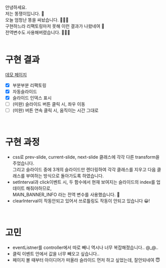 안녕하세요.  
저는 똥쟁이입니다. 💩  
오늘 엄청난 똥을 싸놨습니다. 💩💩💩  
구현하느라 리팩토링마저 못해 이런 결과가 나왔네여 🙈  
전역변수도 사용해버렸습니다. 🙈🙈🙈  
<br>

# 구현 결과
[데모 페이지](https://jindonyy.github.io/fe-kakaopage/)  

- [X] 부분부분 리팩토링
- [X] 자동슬라이드
- [X] 슬라이드 인덱스 표시
- [ ] (미완) 슬라이드 버튼 클릭 시, 좌우 이동
- [ ] (미완) 버튼 연속 클릭 시, 움직이는 시간 그대로  
<br>

# 구현 과정
- css로 prev-slide, current-slide, next-slide 클래스에 각각 다른 transform을 주었습니다.  
그리고 슬라이드 중에 3개의 슬라이드만 렌더링하여 각각 클래스를 지우고 다음 클래스를 부여하는 방식으로 돌아가도록 하였습니다.
- setInterval과 click이벤트 시, 두 함수에서 현재 보여지는 슬라이드의 index를 업데이트 해줘야하므로,  
MAIN_BANNER_INFO 라는 전역 변수를 사용했습니다. 🙈
- clearInterval이 작동안되고 있어서 쓰로틀링도 작동이 안되고 있습니다 😀!  
<br>

#  고민
- eventListner를 controller에서 따로 빼니 역시나 너무 복잡해졌습니다.. @_@..
- 클릭 이벤트 안에서 값을 너무 빼오고 싶습니다..
- 페이지 볼 때부터 아이디어가 떠올라 슬라이드 먼저 하고 싶었는데, 잘안되네여 😇